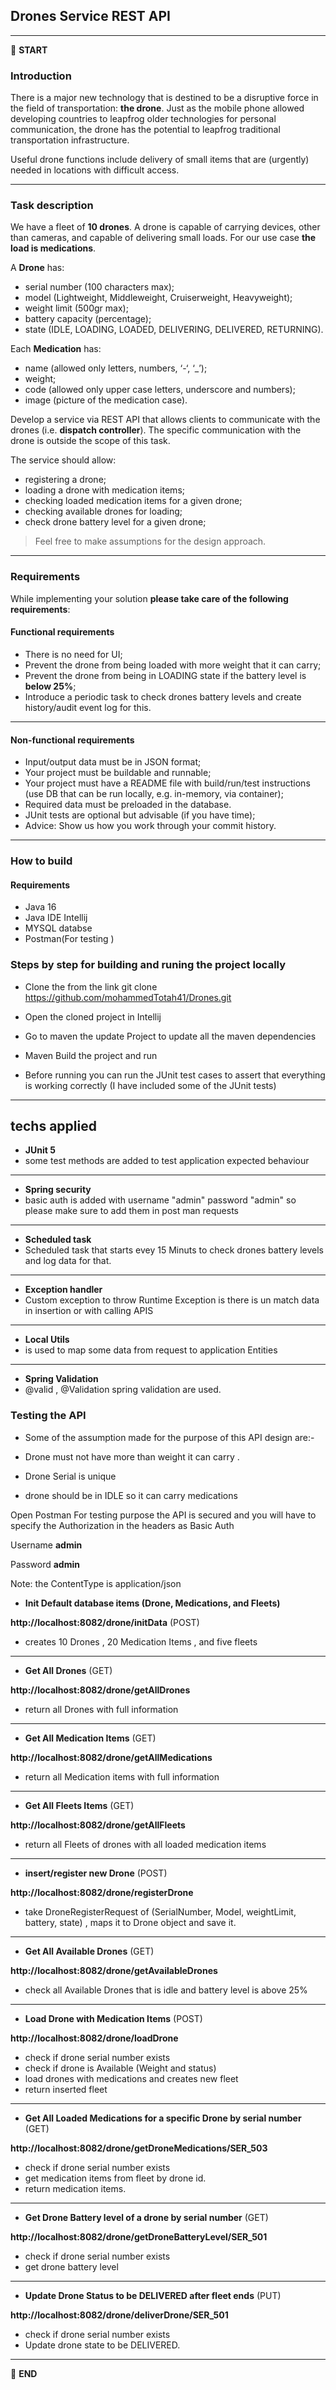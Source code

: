
## Drones Service REST API


---

:scroll: **START**


### Introduction

There is a major new technology that is destined to be a disruptive force in the field of transportation: **the drone**. Just as the mobile phone allowed developing countries to leapfrog older technologies for personal communication, the drone has the potential to leapfrog traditional transportation infrastructure.

Useful drone functions include delivery of small items that are (urgently) needed in locations with difficult access.

---

### Task description

We have a fleet of **10 drones**. A drone is capable of carrying devices, other than cameras, and capable of delivering small loads. For our use case **the load is medications**.

A **Drone** has:
- serial number (100 characters max);
- model (Lightweight, Middleweight, Cruiserweight, Heavyweight);
- weight limit (500gr max);
- battery capacity (percentage);
- state (IDLE, LOADING, LOADED, DELIVERING, DELIVERED, RETURNING).

Each **Medication** has: 
- name (allowed only letters, numbers, ‘-‘, ‘_’);
- weight;
- code (allowed only upper case letters, underscore and numbers);
- image (picture of the medication case).

Develop a service via REST API that allows clients to communicate with the drones (i.e. **dispatch controller**). 
The specific communication with the drone is outside the scope of this task. 

The service should allow:
- registering a drone;
- loading a drone with medication items;
- checking loaded medication items for a given drone; 
- checking available drones for loading;
- check drone battery level for a given drone;

> Feel free to make assumptions for the design approach. 

---

### Requirements

While implementing your solution **please take care of the following requirements**: 

#### Functional requirements

- There is no need for UI;
- Prevent the drone from being loaded with more weight that it can carry;
- Prevent the drone from being in LOADING state if the battery level is **below 25%**;
- Introduce a periodic task to check drones battery levels and create history/audit event log for this.

---

#### Non-functional requirements

- Input/output data must be in JSON format;
- Your project must be buildable and runnable;
- Your project must have a README file with build/run/test instructions (use DB that can be run locally, e.g. in-memory, via container);
- Required data must be preloaded in the database.
- JUnit tests are optional but advisable (if you have time);
- Advice: Show us how you work through your commit history.

---
### How to build

#### Requirements

- Java 16
- Java IDE Intellij
- MYSQL databse
- Postman(For testing ) 

### Steps by step for building and runing the project locally

- Clone the from the link git clone https://github.com/mohammedTotah41/Drones.git

- Open the cloned project in Intellij

- Go to maven the update Project to update all the maven dependencies

- Maven Build the project and run

- Before running you can run the JUnit test cases to assert that everything is working correctly
(I have included some of the JUnit tests)


---


## techs applied 

- **JUnit 5**
- some test methods are added to test application expected behaviour
------------------------
- **Spring security**
- basic auth is added with username "admin" password "admin" so please make sure to add them in post man requests
------------------------
- **Scheduled task**
- Scheduled task that starts evey 15 Minuts to check drones battery levels and log data for that.
------------------------
- **Exception handler**
- Custom exception to throw Runtime Exception is there is un match data in insertion or with calling APIS
------------------------
- **Local Utils**
- is used to map some data from request to application Entities
------------------------
- **Spring Validation**
- @valid , @Validation spring validation are used.

### Testing the API
- Some of the assumption made for the purpose of this API design are:-

- Drone must not have more than weight it can carry .
- Drone Serial is unique
- drone should be in IDLE so it can carry medications 

Open Postman
For testing purpose the API is secured and you will have to specify the Authorization in the headers as Basic Auth

Username **admin**

Password **admin**

Note: the ContentType is application/json

- **Init Default database items (Drone, Medications, and Fleets)**

**http://localhost:8082/drone/initData** (POST)

- creates 10 Drones , 20 Medication Items , and five fleets
---

- **Get All Drones** (GET)

**http://localhost:8082/drone/getAllDrones**

- return all Drones with full information
---

- **Get All Medication Items** (GET)

**http://localhost:8082/drone/getAllMedications**

- return all Medication items with full information
---

- **Get All Fleets Items** (GET)

**http://localhost:8082/drone/getAllFleets**

- return all Fleets of drones with all loaded medication items
---


- **insert/register new Drone** (POST)

**http://localhost:8082/drone/registerDrone**

- take DroneRegisterRequest of (SerialNumber, Model, weightLimit, battery, state) , maps it to Drone object and save it.
---


- **Get All Available Drones** (GET)

**http://localhost:8082/drone/getAvailableDrones**

- check all Available Drones that is idle and battery level is above 25%
---

- **Load Drone with Medication Items** (POST)

**http://localhost:8082/drone/loadDrone**

- check if drone serial number exists
- check if drone is Available (Weight and status)
- load drones with medications and creates new fleet
- return inserted fleet
---

- **Get All Loaded Medications for a specific Drone by serial number** (GET)

**http://localhost:8082/drone/getDroneMedications/SER_503**

- check if drone serial number exists
- get medication items from fleet by drone id.
- return medication items.
---

- **Get Drone Battery level of a drone by serial number** (GET)

**http://localhost:8082/drone/getDroneBatteryLevel/SER_501**

- check if drone serial number exists
- get drone battery level
---

- **Update Drone Status to be DELIVERED after fleet ends** (PUT)

**http://localhost:8082/drone/deliverDrone/SER_501**

- check if drone serial number exists
- Update drone state to be DELIVERED.
---


:scroll: **END** 


